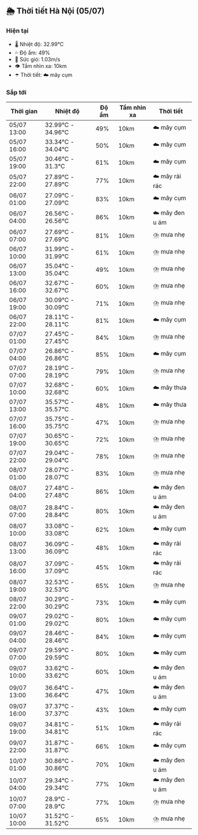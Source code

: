 ## 🌦️ Thời tiết Hà Nội (05/07)

### Hiện tại

- 🌡️ Nhiệt độ: 32.99℃
- 💦 Độ ẩm: 49%
- 💨 Sức gió: 1.03m/s
- 👁️ Tầm nhìn xa: 10km
- ☂️ Thời tiết: ☁️ mây cụm

### Sắp tới

| Thời gian | Nhiệt độ | Độ ẩm | Tầm nhìn xa | Thời tiết |
| --- | --- | --- | --- | --- |
| 05/07 13:00 | 32.99℃ - 34.96℃ | 49% | 10km | ☁️ mây cụm |
| 05/07 16:00 | 33.34℃ - 34.04℃ | 50% | 10km | ☁️ mây cụm |
| 05/07 19:00 | 30.46℃ - 31.3℃ | 61% | 10km | ☁️ mây cụm |
| 05/07 22:00 | 27.89℃ - 27.89℃ | 77% | 10km | ☁️ mây rải rác |
| 06/07 01:00 | 27.09℃ - 27.09℃ | 83% | 10km | ☁️ mây cụm |
| 06/07 04:00 | 26.56℃ - 26.56℃ | 86% | 10km | ☁️ mây đen u ám |
| 06/07 07:00 | 27.69℃ - 27.69℃ | 81% | 10km | ⛈️ mưa nhẹ |
| 06/07 10:00 | 31.99℃ - 31.99℃ | 61% | 10km | ⛈️ mưa nhẹ |
| 06/07 13:00 | 35.04℃ - 35.04℃ | 49% | 10km | ⛈️ mưa nhẹ |
| 06/07 16:00 | 32.67℃ - 32.67℃ | 60% | 10km | ⛈️ mưa nhẹ |
| 06/07 19:00 | 30.09℃ - 30.09℃ | 71% | 10km | ⛈️ mưa nhẹ |
| 06/07 22:00 | 28.11℃ - 28.11℃ | 81% | 10km | ☁️ mây cụm |
| 07/07 01:00 | 27.45℃ - 27.45℃ | 84% | 10km | ⛈️ mưa nhẹ |
| 07/07 04:00 | 26.86℃ - 26.86℃ | 85% | 10km | ☁️ mây cụm |
| 07/07 07:00 | 28.19℃ - 28.19℃ | 79% | 10km | ⛈️ mưa nhẹ |
| 07/07 10:00 | 32.68℃ - 32.68℃ | 60% | 10km | ☁️ mây thưa |
| 07/07 13:00 | 35.57℃ - 35.57℃ | 48% | 10km | ☁️ mây thưa |
| 07/07 16:00 | 35.75℃ - 35.75℃ | 47% | 10km | ⛈️ mưa nhẹ |
| 07/07 19:00 | 30.65℃ - 30.65℃ | 72% | 10km | ⛈️ mưa nhẹ |
| 07/07 22:00 | 29.04℃ - 29.04℃ | 78% | 10km | ⛈️ mưa nhẹ |
| 08/07 01:00 | 28.07℃ - 28.07℃ | 83% | 10km | ⛈️ mưa nhẹ |
| 08/07 04:00 | 27.48℃ - 27.48℃ | 86% | 10km | ☁️ mây đen u ám |
| 08/07 07:00 | 28.84℃ - 28.84℃ | 80% | 10km | ☁️ mây đen u ám |
| 08/07 10:00 | 33.08℃ - 33.08℃ | 62% | 10km | ☁️ mây cụm |
| 08/07 13:00 | 36.09℃ - 36.09℃ | 48% | 10km | ☁️ mây rải rác |
| 08/07 16:00 | 37.09℃ - 37.09℃ | 45% | 10km | ☁️ mây rải rác |
| 08/07 19:00 | 32.53℃ - 32.53℃ | 65% | 10km | ⛈️ mưa nhẹ |
| 08/07 22:00 | 30.29℃ - 30.29℃ | 73% | 10km | ☁️ mây cụm |
| 09/07 01:00 | 29.02℃ - 29.02℃ | 80% | 10km | ☁️ mây cụm |
| 09/07 04:00 | 28.46℃ - 28.46℃ | 84% | 10km | ☁️ mây cụm |
| 09/07 07:00 | 29.59℃ - 29.59℃ | 80% | 10km | ☁️ mây cụm |
| 09/07 10:00 | 33.62℃ - 33.62℃ | 60% | 10km | ☁️ mây đen u ám |
| 09/07 13:00 | 36.64℃ - 36.64℃ | 47% | 10km | ☁️ mây đen u ám |
| 09/07 16:00 | 37.37℃ - 37.37℃ | 43% | 10km | ☁️ mây cụm |
| 09/07 19:00 | 34.81℃ - 34.81℃ | 51% | 10km | ☁️ mây rải rác |
| 09/07 22:00 | 31.87℃ - 31.87℃ | 66% | 10km | ☁️ mây cụm |
| 10/07 01:00 | 30.86℃ - 30.86℃ | 70% | 10km | ☁️ mây đen u ám |
| 10/07 04:00 | 29.34℃ - 29.34℃ | 77% | 10km | ☁️ mây đen u ám |
| 10/07 07:00 | 28.9℃ - 28.9℃ | 77% | 10km | ⛈️ mưa nhẹ |
| 10/07 10:00 | 31.52℃ - 31.52℃ | 65% | 10km | ⛈️ mưa nhẹ |
